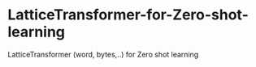 # LatticeTransformer-for-Zero-shot-learning
LatticeTransformer (word, bytes,..) for Zero shot learning
